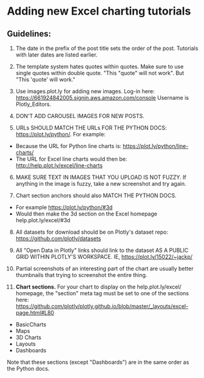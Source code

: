 # Adding new Excel charting tutorials

## Guidelines:

1. The date in the prefix of the post title sets the order of the post. Tutorials with later dates are listed earlier.

2. The template system hates quotes within quotes. Make sure to use single quotes within double quote. "This "quote" will not work". But "This 'quote' will work."

3. Use images.plot.ly for adding new images. Log-in here: https://661924842005.signin.aws.amazon.com/console Username is Plotly_Editors.

4. DON'T ADD CAROUSEL IMAGES FOR NEW POSTS.

5. URLs SHOULD MATCH THE URLs FOR THE PYTHON DOCS: https://plot.ly/python/. For example:
  - Because the URL for Python line charts is: https://plot.ly/python/line-charts/
  - The URL for Excel line charts would then be: http://help.plot.ly/excel/line-charts

6. MAKE SURE TEXT IN IMAGES THAT YOU UPLOAD IS NOT FUZZY. If anything in the image is fuzzy, take a new screenshot and try again.
 
7. Chart section anchors should also MATCH THE PYTHON DOCS. 
  - For example https://plot.ly/python/#3d
  - Would then make the 3d section on the Excel homepage help.plot.ly/excel/#3d

8. All datasets for download should be on Plotly's dataset repo: https://github.com/plotly/datasets

9. All "Open Data in Plotly" links should link to the dataset AS A PUBLIC GRID WITHIN PLOTLY'S WORKSPACE. IE, https://plot.ly/15022/~jackp/ 

10. Partial screenshots of an interesting part of the chart are usually better thumbnails that trying to screenshot the entire thing. 

11. **Chart sections.** For your chart to display on the help.plot.ly/excel/ homepage, the "section" meta tag must be set to one of the sections here: https://github.com/plotly/plotly.github.io/blob/master/_layouts/excel-page.html#L80
  - BasicCharts
  - Maps
  - 3D Charts
  - Layouts
  - Dashboards

Note that these sections (except "Dashboards") are in the same order as the Python docs.
